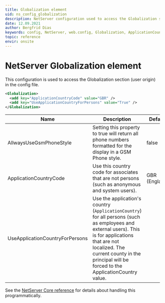 ```yaml
---
title: Globalization element
uid: ns_config_globalization
description: NetServer configuration used to access the Globalization section in the config file
date: 12.09.2021
author: Bergfrid Dias
keywords: config, NetServer, web.config, Globalization, ApplicationCountryCode, AllwaysUseGsmPhoneStyle, UseApplicationCountryForPersons
topic: reference
envir: onsite
---
```


# NetServer Globalization element

This configuration is used to access the Globalization section (user origin) in the config file.

```XML
<Globalization>
  <add key="ApplicationCountryCode" value="GBR" />
  <add key="UseApplicationCountryForPersons" value="True" />
</Globalization>
```

| Name | Description | Default |
|---|---|---|
| AllwaysUseGsmPhoneStyle | Setting this property to true will return all phone numbers formatted for the display in a GSM Phone style. | false |
| ApplicationCountryCode | Use this country code for associates that are not persons (such as anonymous and system users). | GBR (England) |
| UseApplicationCountryForPersons | Use the application's country (`ApplicationCountry`) for all persons (such as employees and external users). This is for applications that are not localized. The current county in the principal will be forced to the ApplicationCountry value. | |

See the [NetServer Core reference][1] for details about handling this programmatically.

<!-- Referenced links -->
[1]: <xref:SuperOffice.Configuration.ConfigFile.Globalization>

